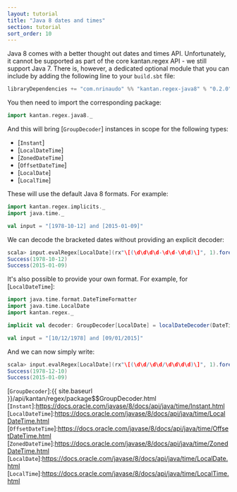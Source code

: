 ```yaml
---
layout: tutorial
title: "Java 8 dates and times"
section: tutorial
sort_order: 10
---
```

Java 8 comes with a better thought out dates and times API. Unfortunately, it cannot be supported as part of the core
kantan.regex API - we still support Java 7. There is, however, a dedicated optional module that you can include by
adding the following line to your `build.sbt` file:

```scala
libraryDependencies += "com.nrinaudo" %% "kantan.regex-java8" % "0.2.0"
```

You then need to import the corresponding package:

```scala
import kantan.regex.java8._
```

And this will bring [`GroupDecoder`] instances in scope for the following types:

* [`Instant`]
* [`LocalDateTime`]
* [`ZonedDateTime`]
* [`OffsetDateTime`]
* [`LocalDate`]
* [`LocalTime`]

These will use the default Java 8 formats. For example:

```scala
import kantan.regex.implicits._
import java.time._

val input = "[1978-10-12] and [2015-01-09]"
```

We can decode the bracketed dates without providing an explicit decoder:

```scala
scala> input.evalRegex[LocalDate](rx"\[(\d\d\d\d-\d\d-\d\d)\]", 1).foreach(println _)
Success(1978-10-12)
Success(2015-01-09)
```

It's also possible to provide your own format. For example, for [`LocalDateTime`]:

```scala
import java.time.format.DateTimeFormatter
import java.time.LocalDate
import kantan.regex._

implicit val decoder: GroupDecoder[LocalDate] = localDateDecoder(DateTimeFormatter.ofPattern("dd/MM/yyyy"))

val input = "[10/12/1978] and [09/01/2015]"
```

And we can now simply write:

```scala
scala> input.evalRegex[LocalDate](rx"\[(\d\d/\d\d/\d\d\d\d)\]", 1).foreach(println _)
Success(1978-12-10)
Success(2015-01-09)
```

[`GroupDecoder`]:{{ site.baseurl }}/api/kantan/regex/package$$GroupDecoder.html
[`Instant`]:https://docs.oracle.com/javase/8/docs/api/java/time/Instant.html
[`LocalDateTime`]:https://docs.oracle.com/javase/8/docs/api/java/time/LocalDateTime.html
[`OffsetDateTime`]:https://docs.oracle.com/javase/8/docs/api/java/time/OffsetDateTime.html
[`ZonedDateTime`]:https://docs.oracle.com/javase/8/docs/api/java/time/ZonedDateTime.html
[`LocalDate`]:https://docs.oracle.com/javase/8/docs/api/java/time/LocalDate.html
[`LocalTime`]:https://docs.oracle.com/javase/8/docs/api/java/time/LocalTime.html
